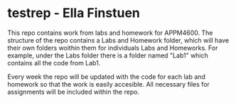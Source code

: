 # testrep - Ella Finstuen

This repo contains work from labs and homework for APPM4600.
The structure of the repo contains a Labs and Homework folder, which will have their own folders woithin them for individuals Labs and Homeworks. For example, under the Labs folder there is a folder named "Lab1" which contains all the code from Lab1. 

Every week the repo will be updated with the code for each lab and homework so that the work is easily accesible. All necessary files for assignments will be included within the repo. 